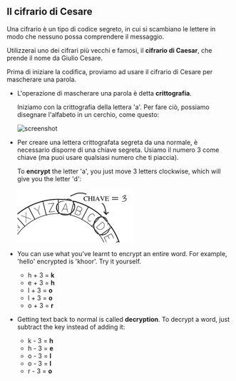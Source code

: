 ## Il cifrario di Cesare

Una cifrario è un tipo di codice segreto, in cui si scambiano le lettere in modo che nessuno possa comprendere il messaggio.

Utilizzerai uno dei cifrari più vecchi e famosi, il **cifrario di Caesar**, che prende il nome da Giulio Cesare.

Prima di iniziare la codifica, proviamo ad usare il cifrario di Cesare per mascherare una parola.

+ L'operazione di mascherare una parola è detta **crittografia**.
    
    Iniziamo con la crittografia della lettera 'a'. Per fare ciò, possiamo disegnare l'alfabeto in un cerchio, come questo:
    
    ![screenshot](images/messages-wheel.png)

+ Per creare una lettera crittografata segreta da una normale, è necessario disporre di una chiave segreta. Usiamo il numero 3 come chiave (ma puoi usare qualsiasi numero che ti piaccia).
    
    To **encrypt** the letter 'a', you just move 3 letters clockwise, which will give you the letter 'd':
    
    ![screenshot](images/messages-wheel-eg.png)

+ You can use what you've learnt to encrypt an entire word. For example, 'hello' encrypted is 'khoor'. Try it yourself.
    
    + h + 3 = **k**
    + e + 3 = **h**
    + l + 3 = **o**
    + l + 3 = **o**
    + o + 3 = **r**

+ Getting text back to normal is called **decryption**. To decrypt a word, just subtract the key instead of adding it:
    
    + k - 3 = **h**
    + h - 3 = **e**
    + o - 3 = **l**
    + o - 3 = **l**
    + r - 3 = **o**